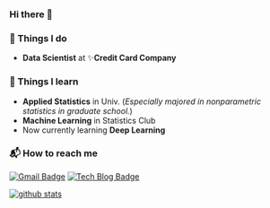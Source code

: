 ### Hi there 👋

### 🚀 Things I do

- **Data Scientist** at ✨**Credit Card Company**


### 🌱 Things I learn

- **Applied Statistics** in Univ. 
   (*Especially majored in nonparametric statistics in graduate school.*)
- **Machine Learning** in Statistics Club
- Now currently learning **Deep Learning**


### 📬 How to reach me

[![Gmail Badge](https://img.shields.io/badge/-Gmail-d14836?style=flat-square&logo=Gmail&logoColor=white&link=mailto:danahkim@yonsei.com)](mailto:danahkim@yonsei.com)
[![Tech Blog Badge](http://img.shields.io/badge/-Tech%20blog-black?style=flat-square&logo=github&link=https://monologg.kr/)](https://danaing.github.io/) 


[![github stats](https://github-readme-stats.vercel.app/api?username=danaing&show_icons=true&hide_border=False)](https://github.com/danaing)

<!--
**danaing/danaing** is a ✨ _special_ ✨ repository because its `README.md` (this file) appears on your GitHub profile.

[![Linkedin Badge](https://img.shields.io/badge/-LinkedIn-blue?style=flat-square&logo=Linkedin&logoColor=white&link=https://www.linkedin.com/in/jang-won-park/)](https://www.linkedin.com/in/jang-won-park/)


Here are some ideas to get you started:

- 🔭 I’m currently working on ...
- 🌱 I’m currently learning ...
- 👯 I’m looking to collaborate on ...
- 🤔 I’m looking for help with ...
- 💬 Ask me about ...
- 📫 How to reach me: ...
- 😄 Pronouns: ...
- ⚡ Fun fact: ...
-->
